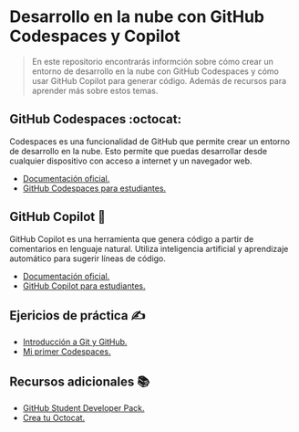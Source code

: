 # Desarrollo en la nube con GitHub Codespaces y Copilot

> En este repositorio encontrarás informción sobre cómo crear un entorno de desarrollo en la nube con GitHub Codespaces y cómo usar GitHub Copilot para generar código. Además de recursos para aprender más sobre estos temas.

## GitHub Codespaces :octocat:

Codespaces es una funcionalidad de GitHub que permite crear un entorno de desarrollo en la nube. Esto permite que puedas desarrollar desde cualquier dispositivo con acceso a internet y un navegador web.

- [Documentación oficial.](https://docs.github.com/es/codespaces)
- [GitHub Codespaces para estudiantes.](https://learn.microsoft.com/es-mx/training/student-hub/github-codespaces-for-students)

## GitHub Copilot :robot:

GitHub Copilot es una herramienta que genera código a partir de comentarios en lenguaje natural. Utiliza inteligencia artificial y aprendizaje automático para sugerir líneas de código.

- [Documentación oficial.](https://docs.github.com/es/copilot/quickstart)
- [GitHub Copilot para estudiantes.](https://techcommunity.microsoft.com/t5/educator-developer-blog/qu%C3%A9-es-github-copilot-y-c%C3%B3mo-pueden-los-estudiantes-y-maestros/ba-p/3815760)

## Ejericios de práctica :writing_hand:
- [Introducción a Git y GitHub.](Ejercicios/e1.md)
- [Mi primer Codespaces.](Ejercicios/e2.md)

## Recursos adicionales :books:
- [GitHub Student Developer Pack.](https://education.github.com/pack)
- [Crea tu Octocat.](https://myoctocat.com/)